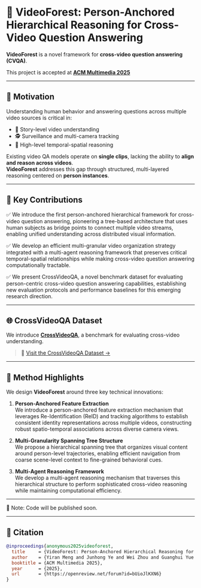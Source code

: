 # 🌲 VideoForest: Person-Anchored Hierarchical Reasoning for Cross-Video Question Answering

**VideoForest** is a novel framework for **cross-video question answering (CVQA)**.  

This project is accepted at [**ACM Multimedia 2025**](https://openreview.net/forum?id=bUioJlKXN6)

---

## 🎯 Motivation

Understanding human behavior and answering questions across multiple video sources is critical in:

- 🎥 Story-level video understanding
- 🕵️ Surveillance and multi-camera tracking
- 🧠 High-level temporal-spatial reasoning

Existing video QA models operate on **single clips**, lacking the ability to **align and reason across videos**.  
**VideoForest** addresses this gap through structured, multi-layered reasoning centered on **person instances**.

---
## 🧩 Key Contributions
✅ We introduce the first person-anchored hierarchical framework for cross-video question answering, pioneering a tree-based architecture that uses human subjects as bridge points to connect multiple video streams, enabling unified understanding across distributed visual information. 

✅ We develop an efficient multi-granular video organization strategy integrated with a multi-agent reasoning framework that preserves critical temporal-spatial relationships while making cross-video question answering computationally tractable. 

✅ We present CrossVideoQA, a novel benchmark dataset for evaluating person-centric cross-video question answering capabilities, establishing new evaluation protocols and performance baselines for this emerging research direction.

---

## 🌐 CrossVideoQA Dataset

We introduce [**CrossVideoQA**](https://github.com/liriar/CrossVideoQA), a benchmark for evaluating cross-video understanding.

> 📂 [Visit the CrossVideoQA Dataset →](https://github.com/liriar/CrossVideoQA)

---

## 🧠 Method Highlights

We design **VideoForest** around three key technical innovations:

1. **Person-Anchored Feature Extraction**  
   We introduce a person-anchored feature extraction mechanism that leverages Re-Identification (ReID) and tracking algorithms to establish consistent identity representations across multiple videos, constructing robust spatio-temporal associations across diverse camera views.

2. **Multi-Granularity Spanning Tree Structure**  
   We propose a hierarchical spanning tree that organizes visual content around person-level trajectories, enabling efficient navigation from coarse scene-level context to fine-grained behavioral cues.

3. **Multi-Agent Reasoning Framework**  
   We develop a multi-agent reasoning mechanism that traverses this hierarchical structure to perform sophisticated cross-video reasoning while maintaining computational efficiency.

---

🚧 Note: Code will be published soon.

---

## 📄 Citation

```bibtex
@inproceedings{anonymous2025videoforest,
  title     = {VideoForest: Person-Anchored Hierarchical Reasoning for Cross-Video Question Answering},
  author    = {Yiran Meng and Junhong Ye and Wei Zhou and Guanghui Yue and Xudong Mao and Ruomei Wang and Baoquan Zhao},
  booktitle = {ACM Multimedia 2025},
  year      = {2025},
  url       = {https://openreview.net/forum?id=bUioJlKXN6}
}

